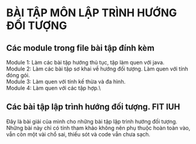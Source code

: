 # BÀI TẬP MÔN LẬP TRÌNH HƯỚNG ĐỐI TƯỢNG
## Các module trong file bài tập đính kèm
Module 1: Làm các bài tập hướng thủ tục, tập làm quen với java.\
Module 2: Làm các bài tập sơ khai về hướng đối tượng. Làm quen với tính đóng gói.\
Module 3: Làm quen với tính kế thừa và đa hình.\
Module 4: Làm quen với các tập hợp.\
## Các bài tập lập trình hướng đối tượng. FIT IUH
Đây là bài giải của mình cho những bài tập lập trình hướng đối tượng.\
Những bài này chỉ có tính tham khảo không nên phụ thuộc hoàn toàn vào, vẫn còn một vài chổ sai, thiếu sót và code vẫn chưa sạch.